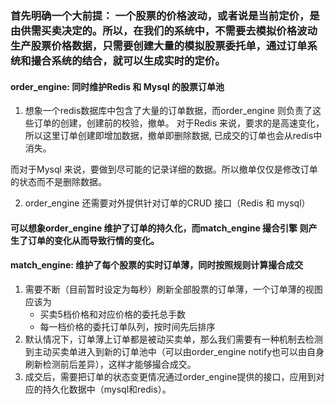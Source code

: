 ### 首先明确一个大前提： 一个股票的价格波动，或者说是当前定价，是由供需买卖决定的。所以，在我们的系统中，不需要去模拟价格波动生产股票价格数据，只需要创建大量的模拟股票委托单，通过订单系统和撮合系统的结合，就可以生成实时的定价。

#### order_engine: 同时维护Redis 和 Mysql 的股票订单池

1. 想象一个redis数据库中包含了大量的订单数据，而order_engine 则负责了这些订单的创建，创建前的校验，撤单。
对于Redis 来说，要求的是高速变化，所以这里订单创建即增加数据，撤单即删除数据, 已成交的订单也会从redis中消失。

而对于Mysql 来说，要做到尽可能的记录详细的数据。所以撤单仅仅是修改订单的状态而不是删除数据。

2. order_engine 还需要对外提供针对订单的CRUD 接口（Redis 和 mysql）

#### 可以想象order_engine 维护了订单的持久化，而match_engine 撮合引擎 则产生了订单的变化从而导致行情的变化。

#### match_engine: 维护了每个股票的实时订单薄，同时按照规则计算撮合成交

1. 需要不断（目前暂时设定为每秒）刷新全部股票的订单薄，一个订单薄的视图应该为
    - 买卖5档价格和对应价格的委托总手数
    - 每一档价格的委托订单队列，按时间先后排序
2. 默认情况下，订单薄上订单都是被动买卖单，那么我们需要有一种机制去检测到主动买卖单进入到新的订单池中（可以由order_engine notify也可以由自身刷新检测前后差异），这样才能够撮合成交。
3. 成交后，需要把订单的状态变更情况通过order_engine提供的接口，应用到对应的持久化数据中（mysql和redis）。